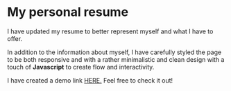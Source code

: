# My personal resume

I have updated my resume to better represent myself and what I have to offer.

In addition to the information about myself, I have carefully styled the page to be both responsive and with a rather minimalistic and clean design with a touch of **Javascript** to create flow and interactivity.


I have created a demo link [HERE.](https://resume-emil-helge.netlify.app/) Feel free to check it out!

